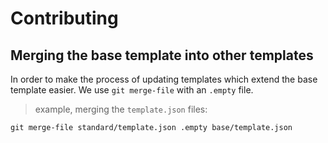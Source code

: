 # Contributing

## Merging the base template into other templates

In order to make the process of updating templates which extend the base template easier. We use `git merge-file` with an `.empty` file.

> example, merging the `template.json` files:

```shell
git merge-file standard/template.json .empty base/template.json
```
